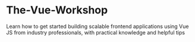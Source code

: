 # The-Vue-Workshop
Learn how to get started building scalable frontend applications using Vue JS from industry professionals, with practical knowledge and helpful tips
